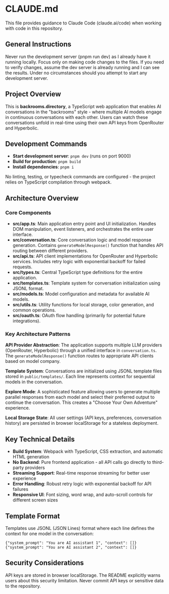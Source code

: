 # CLAUDE.md

This file provides guidance to Claude Code (claude.ai/code) when working with code in this repository.

## General Instructions

Never run the development server (pnpm run dev) as I already have it running locally. Focus only on making code changes to the files. If you need to verify changes, assume the dev server is already running and I can see the results. Under no circumstances should you attempt to start any development server.

## Project Overview

This is **backrooms.directory**, a TypeScript web application that enables AI conversations in the "backrooms" style - where multiple AI models engage in continuous conversations with each other. Users can watch these conversations unfold in real-time using their own API keys from OpenRouter and Hyperbolic.

## Development Commands

- **Start development server**: `pnpm dev` (runs on port 9000)
- **Build for production**: `pnpm build`
- **Install dependencies**: `pnpm i`

No linting, testing, or typecheck commands are configured - the project relies on TypeScript compilation through webpack.

## Architecture Overview

### Core Components

- **src/app.ts**: Main application entry point and UI initialization. Handles DOM manipulation, event listeners, and orchestrates the entire user interface.
- **src/conversation.ts**: Core conversation logic and model response generation. Contains `generateModelResponse()` function that handles API routing between different providers.
- **src/api.ts**: API client implementations for OpenRouter and Hyperbolic services. Includes retry logic with exponential backoff for failed requests.
- **src/types.ts**: Central TypeScript type definitions for the entire application.
- **src/templates.ts**: Template system for conversation initialization using JSONL format.
- **src/models.ts**: Model configuration and metadata for available AI models.
- **src/utils.ts**: Utility functions for local storage, color generation, and common operations.
- **src/oauth.ts**: OAuth flow handling (primarily for potential future integrations).

### Key Architecture Patterns

**API Provider Abstraction**: The application supports multiple LLM providers (OpenRouter, Hyperbolic) through a unified interface in `conversation.ts`. The `generateModelResponse()` function routes to appropriate API clients based on model company.

**Template System**: Conversations are initialized using JSONL template files stored in `public/templates/`. Each line represents context for sequential models in the conversation.

**Explore Mode**: A sophisticated feature allowing users to generate multiple parallel responses from each model and select their preferred output to continue the conversation. This creates a "Choose Your Own Adventure" experience.

**Local Storage State**: All user settings (API keys, preferences, conversation history) are persisted in browser localStorage for a stateless deployment.

## Key Technical Details

- **Build System**: Webpack with TypeScript, CSS extraction, and automatic HTML generation
- **No Backend**: Pure frontend application - all API calls go directly to third-party providers
- **Streaming Support**: Real-time response streaming for better user experience
- **Error Handling**: Robust retry logic with exponential backoff for API failures
- **Responsive UI**: Font sizing, word wrap, and auto-scroll controls for different screen sizes

## Template Format

Templates use JSONL (JSON Lines) format where each line defines the context for one model in the conversation:
```jsonl
{"system_prompt": "You are AI assistant 1", "context": []}
{"system_prompt": "You are AI assistant 2", "context": []}
```

## Security Considerations

API keys are stored in browser localStorage. The README explicitly warns users about this security limitation. Never commit API keys or sensitive data to the repository.